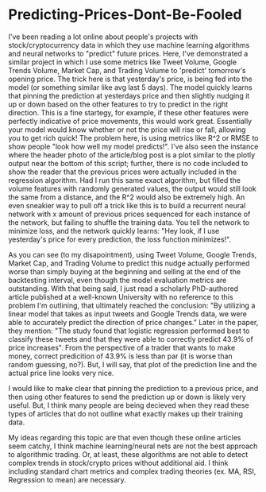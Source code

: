 # Predicting-Prices-Dont-Be-Fooled

I've been reading a lot online about people's projects with stock/cryptocurrency data in which they use machine learning algorithms and neural networks to "predict" future prices. Here, I've demonstrated a similar project in which I use some metrics like Tweet Volume, Google Trends Volume, Market Cap, and Trading Volume to 'predict' tomorrow's opening price. The trick here is that yesterday's price, is being fed into the model (or something similar like avg last 5 days). The model quickly learns that pinning the prediction at yesterdays price and then slightly nudging it up or down based on the other features to try to predict in the right direction. This is a fine startegy, for example, if these other features were perfectly indicative of price movements, this would work great. Essentially your model would know whether or not the price will rise or fall, allowing you to get rich quick! The problem here, is using metrics like R^2 or RMSE to show people "look how well my model predicts!". I've also seen the instance where the header photo of the article/blog post is a plot similar to the plotly output near the bottom of this script; further, there is no code included to show the reader that the previous prices were actually included in the regression algorithm. Had I run this same exact algorithm, but filled the volume features with randomly generated values, the output would still look the same from a distance, and the R^2 would also be extremely high. An even sneakier way to pull off a trick like this is to build a recurrent neural network with x amount of previous prices sequenced for each instance of the network, but failing to shuffle the training data. You tell the network to minimize loss, and the network quickly learns: "Hey look, if I use yesterday's price for every prediction, the loss function minimizes!". 

As you can see (to my disapointment), using Tweet Volume, Google Trends, Market Cap, and Trading Volume to predict this nudge actually performed worse than simply buying at the beginning and selling at the end of the backtesting interval, even though the model evaluation metrics are outstanding. With that being said, I just read a scholarly PhD-authored article published at a well-known University with no reference to this problem I'm outlining, that ultimately reached the conclusion: "By utilizing a linear model that takes as
input tweets and Google Trends data, we were able to accurately predict the direction of price changes." Later in the paper, they mention: "The study found that logistic regression performed best to classify these tweets and that they were able to correctly predict 43.9% of price increases". From the perspective of a trader that wants to make money, correct predicition of 43.9% is less than par (it is worse than random guessing, no?). But, I will say, that plot of the prediction line and the actual price line looks very nice.

I would like to make clear that pinning the prediction to a previous price, and then using other features to send the prediction up or down is likely very useful. But, I think many people are being decieved when they read these types of articles that do not outline what exactly makes up their training data.

My ideas regarding this topic are that even though these online articles seem catchy, I think machine learning/neural nets are not the best approach to algorithmic trading. Or, at least, these algorithms are not able to detect complex trends in stock/crypto prices without additional aid. I think including standard chart metrics and complex trading theories (ex. MA, RSI, Regression to mean) are necessary.
